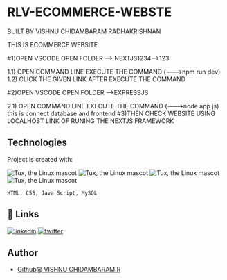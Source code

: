 # RLV-ECOMMERCE-WEBSTE
BUILT BY VISHNU CHIDAMBARAM RADHAKRISHNAN

THIS IS ECOMMERCE WEBSITE 

#1)OPEN VSCODE OPEN FOLDER --> NEXTJS1234-->123  

 1.1) OPEN COMMAND LINE EXECUTE THE COMMAND (--->npm run dev)
 1.2) CLICK THE GIVEN LINK AFTER EXECUTE THE COMMAND 

#2)OPEN VSCODE OPEN FOLDER -->EXPRESSJS

2.1) OPEN COMMAND LINE EXECUTE THE COMMAND (--->node app.js)
     this is connect database and frontend 
#3)THEN CHECK WEBSITE USING LOCALHOST LINK OF RUNING THE NEXTJS FRAMEWORK

## Technologies
Project is created with:

![Tux, the Linux mascot](https://img.icons8.com/color/48/40C057/html-5--v1.png)   ![Tux, the Linux mascot](https://img.icons8.com/fluency/48/000000/css3.png) ![Tux, the Linux mascot](https://img.icons8.com/fluency/48/000000/javascript.png) ![Tux, the Linux mascot](https://img.icons8.com/color/48/000000/mysql.png) 

    HTML, CSS, Java Script, MySQL
 
 
 
## 🔗 Links
[![linkedin](https://img.shields.io/badge/linkedin-0A66C2?style=for-the-badge&logo=linkedin&logoColor=white)](https://www.linkedin.com/in/vishnu-chidambaram-r)
[![twitter](https://img.shields.io/badge/twitter-1DA1F2?style=for-the-badge&logo=twitter&logoColor=white)](https://twitter.com/)


## Author
- [Github@ VISHNU CHIDAMBARAM R](https://www.github.com/VISHNU-CHIDAMBARAM-RADHAKRISHNAN)

